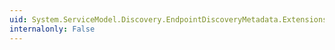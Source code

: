 ```yaml
---
uid: System.ServiceModel.Discovery.EndpointDiscoveryMetadata.Extensions
internalonly: False
---
```

